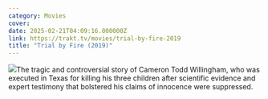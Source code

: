 ```yaml
---
category: Movies
cover:
date: 2025-02-21T04:09:16.000000Z
link: https://trakt.tv/movies/trial-by-fire-2019
title: "Trial by Fire (2019)"
---
```


![](https://walter-r2.trakt.tv/images/movies/000/329/028/fanarts/thumb/b1dcbd1ac7.jpg)The tragic and controversial story of Cameron Todd Willingham, who was executed in Texas for killing his three children after scientific evidence and expert testimony that bolstered his claims of innocence were suppressed.
